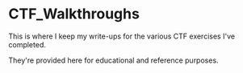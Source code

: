 # CTF_Walkthroughs

This is where I keep my write-ups for the various CTF exercises I've completed.  

They're provided here for educational and reference purposes.  


